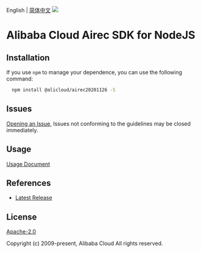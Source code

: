 English | [简体中文](README-CN.md)
![](https://aliyunsdk-pages.alicdn.com/icons/AlibabaCloud.svg)

# Alibaba Cloud Airec SDK for NodeJS

## Installation
If you use `npm` to manage your dependence, you can use the following command:

```sh
  npm install @alicloud/airec20201126 -S
```

## Issues
[Opening an Issue](https://github.com/aliyun/alibabacloud-typescript-sdk/issues/new), Issues not conforming to the guidelines may be closed immediately.

## Usage
[Usage Document](https://github.com/aliyun/alibabacloud-typescript-sdk/blob/master/docs/Usage-EN.md#quick-examples)

## References
* [Latest Release](https://github.com/aliyun/alibabacloud-typescript-sdk/)

## License
[Apache-2.0](http://www.apache.org/licenses/LICENSE-2.0)

Copyright (c) 2009-present, Alibaba Cloud All rights reserved.
